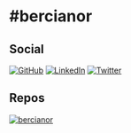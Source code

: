 # #bercianor

## Social

[![GitHub](https://img.shields.io/github/followers/bercianor?label=Follow%20me%21&labelColor=171515&style=plastic&logo=github&logoColor=white&color=yellow)](https://github.com/bercianor)
[![LinkedIn](https://img.shields.io/badge/Ruben_Berciano-0E76A8?style=plastic&logo=linkedin&logoColor=white)](https://www.linkedin.com/comm/mynetwork/discovery-see-all?usecase=PEOPLE_FOLLOWS&followMember=rubenberciano)
[![Twitter](https://img.shields.io/badge/bercianor-1DA1F2?style=plastic&logo=twitter&logoColor=white)](https://twitter.com/intent/user?screen_name=bercianor)

## Repos

[![bercianor](https://img.shields.io/github/stars/bercianor?affiliations=OWNER%2CCOLLABORATOR&label=%23bercianor%20All%20Stars&style=social)](https://github.com/bercianor)
